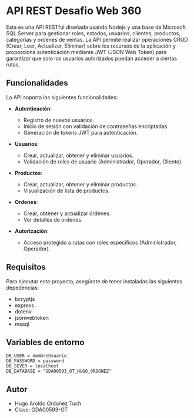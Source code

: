 # API REST Desafio Web 360

Esta es una API RESTful diseñada usando Nodejs y una base de Microsoft SQL Server para gestionar roles, estados, usuarios, clientes, productos, categorias y ordenes de ventas. La API permite realizar operaciones CRUD (Crear, Leer, Actualizar, Eliminar) sobre los recursos de la aplicación y proporciona autenticación mediante JWT (JSON Web Token) para garantizar que solo los usuarios autorizados puedan acceder a ciertas rutas.

## Funcionalidades

La API soporta las siguientes funcionalidades:

- **Autenticación**:
  - Registro de nuevos usuarios.
  - Inicio de sesión con validación de contraseñas encriptadas.
  - Generación de tokens JWT para autenticación.
  
- **Usuarios**:
  - Crear, actualizar, obtener y eliminar usuarios.
  - Validación de roles de usuario (Administrador, Operador, Cliente).

- **Productos**:
  - Crear, actualizar, obtener y eliminar productos.
  - Visualización de lista de productos.

- **Ordenes**:
  - Crear, obtener y actualizar órdenes.
  - Ver detalles de ordenes.

- **Autorización**:
  - Acceso protegido a rutas con roles especificos (Administrador, Operador).

## Requisitos

Para ejecutar este proyecto, asegúrate de tener instaladas las siguientes depedencias:

- bcryptjs
- express
- dotenv
- jsonwebtoken
- mssql

## Variables de entorno

```
DB_USER = nombreUsuario
DB_PASSWORD = password
DB_SEVER = localhost
DB_DATABASE = "GDA00593_OT_HUGO_ORDONEZ"
```
  
## Autor

- Hugo Aroldo Ordoñez Tuch
- Clave: GDA00593-OT
